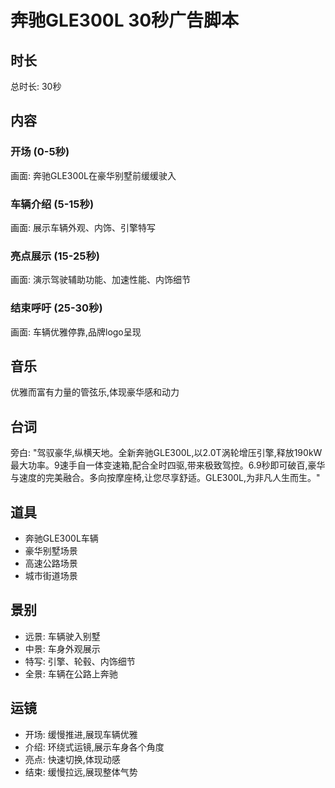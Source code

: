# 奔驰GLE300L 30秒广告脚本

## 时长
总时长: 30秒

## 内容

### 开场 (0-5秒)
画面: 奔驰GLE300L在豪华别墅前缓缓驶入

### 车辆介绍 (5-15秒)
画面: 展示车辆外观、内饰、引擎特写

### 亮点展示 (15-25秒)
画面: 演示驾驶辅助功能、加速性能、内饰细节

### 结束呼吁 (25-30秒)
画面: 车辆优雅停靠,品牌logo呈现

## 音乐
优雅而富有力量的管弦乐,体现豪华感和动力

## 台词
旁白: "驾驭豪华,纵横天地。全新奔驰GLE300L,以2.0T涡轮增压引擎,释放190kW最大功率。9速手自一体变速箱,配合全时四驱,带来极致驾控。6.9秒即可破百,豪华与速度的完美融合。多向按摩座椅,让您尽享舒适。GLE300L,为非凡人生而生。"

## 道具
- 奔驰GLE300L车辆
- 豪华别墅场景
- 高速公路场景
- 城市街道场景

## 景别
- 远景: 车辆驶入别墅
- 中景: 车身外观展示
- 特写: 引擎、轮毂、内饰细节
- 全景: 车辆在公路上奔驰

## 运镜
- 开场: 缓慢推进,展现车辆优雅
- 介绍: 环绕式运镜,展示车身各个角度
- 亮点: 快速切换,体现动感
- 结束: 缓慢拉远,展现整体气势

